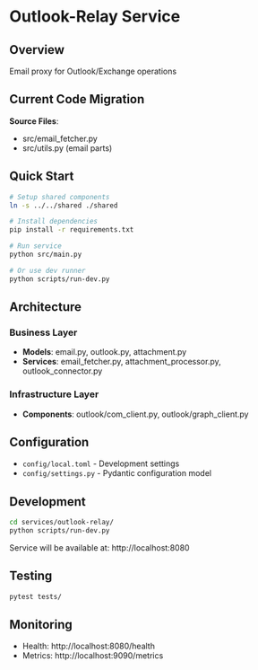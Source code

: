 # Outlook-Relay Service

## Overview
Email proxy for Outlook/Exchange operations

## Current Code Migration
**Source Files**:
- src/email_fetcher.py
- src/utils.py (email parts)

## Quick Start

```bash
# Setup shared components
ln -s ../../shared ./shared

# Install dependencies  
pip install -r requirements.txt

# Run service
python src/main.py

# Or use dev runner
python scripts/run-dev.py
```

## Architecture

### Business Layer
- **Models**: email.py, outlook.py, attachment.py
- **Services**: email_fetcher.py, attachment_processor.py, outlook_connector.py

### Infrastructure Layer
- **Components**: outlook/com_client.py, outlook/graph_client.py

## Configuration
- `config/local.toml` - Development settings
- `config/settings.py` - Pydantic configuration model

## Development
```bash
cd services/outlook-relay/
python scripts/run-dev.py
```

Service will be available at: http://localhost:8080

## Testing
```bash
pytest tests/
```

## Monitoring
- Health: http://localhost:8080/health
- Metrics: http://localhost:9090/metrics
